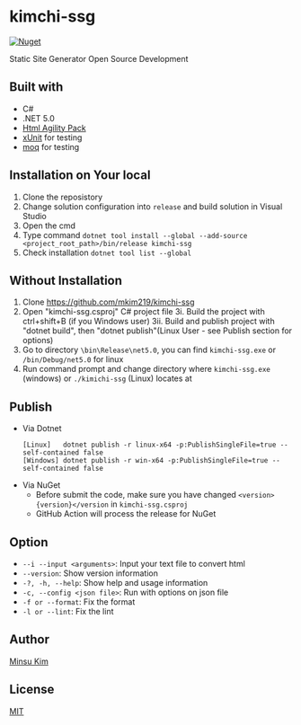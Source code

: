 # kimchi-ssg

[![Nuget](https://img.shields.io/nuget/v/Kimchi-ssg)](https://www.nuget.org/packages/Kimchi-ssg/1.0.0)

Static Site Generator Open Source Development

## Built with
-   C#
-   .NET 5.0
-   [Html Agility Pack](https://html-agility-pack.net/) 
-   [xUnit](https://xunit.net/) for testing
-   [moq](https://github.com/moq/moq) for testing

## Installation on Your local

1.  Clone the reposistory
2.  Change solution configuration into `release` and build solution in Visual Studio
3.  Open the cmd 
4.  Type command `dotnet tool install --global --add-source <project_root_path>/bin/release kimchi-ssg`
5.  Check installation `dotnet tool list --global`

## Without Installation

1.   Clone https://github.com/mkim219/kimchi-ssg
2.   Open "kimchi-ssg.csproj" C# project file
    3i.  Build the project with ctrl+shift+B (if you Windows user)
    3ii. Build and publish project with "dotnet build", then "dotnet publish"(Linux User - see Publish section for options)
4.   Go to directory `\bin\Release\net5.0`, you can find `kimchi-ssg.exe` or `/bin/Debug/net5.0` for linux
5.   Run command prompt and change directory where `kimchi-ssg.exe` (windows) or `./kimichi-ssg` (Linux) locates at


## Publish
- Via Dotnet
    ```
    [Linux]   dotnet publish -r linux-x64 -p:PublishSingleFile=true --self-contained false
    [Windows] dotnet publish -r win-x64 -p:PublishSingleFile=true --self-contained false
    ```
- Via NuGet
    - Before submit the code, make sure you have changed `<version>{version}</version` in `kimchi-ssg.csproj`
    - GitHub Action will process the release for NuGet

## Option

-   `--i --input <arguments>`: Input your text file to convert html
-   `--version`: Show version information
-   `-?, -h, --help`: Show help and usage information
-   `-c, --config <json file>`: Run with options on json file
-   `-f or --format`: Fix the format
-   `-l or --lint`: Fix the lint 

## Author
[Minsu Kim](https://github.com/mkim219)

## License
[MIT](https://github.com/mkim219/kimchi-ssg/blob/main/LICENSE)

